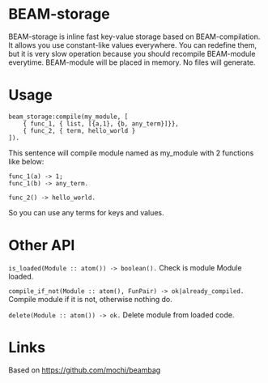 # BEAM-storage

BEAM-storage is inline fast key-value storage based on BEAM-compilation.
It allows you use constant-like values everywhere.
You can redefine them, but it is very slow operation because you should recompile BEAM-module everytime.
BEAM-module will be placed in memory. No files will generate.

# Usage

```
beam_storage:compile(my_module, [
    { func_1, { list, [{a,1}, {b, any_term}]}},
    { func_2, { term, hello_world }
]).
```

This sentence will compile module named as my_module with 2 functions like below:

```
func_1(a) -> 1;
func_1(b) -> any_term.

func_2() -> hello_world.
```

So you can use any terms for keys and values.

# Other API

```is_loaded(Module :: atom()) -> boolean().```
Check is module Module loaded.

```compile_if_not(Module :: atom(), FunPair) -> ok|already_compiled.```
Compile module if it is not, otherwise nothing do.

```delete(Module :: atom()) -> ok.```
Delete module from loaded code.

# Links

Based on https://github.com/mochi/beambag



